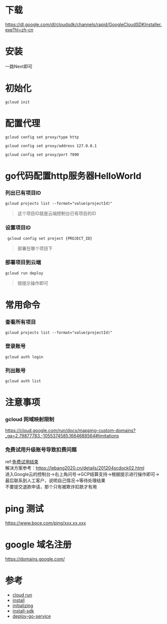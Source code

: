 # 下载
https://dl.google.com/dl/cloudsdk/channels/rapid/GoogleCloudSDKInstaller.exe?hl=zh-cn
# 安装
一路Next即可
# 初始化
```
gcloud init
```
# 配置代理
```
gcloud config set proxy/type http

gcloud config set proxy/address 127.0.0.1

gcloud config set proxy/port 7890
```

# go代码配置http服务器HelloWorld
### 列出已有项目ID
```
gcloud projects list --format="value(projectId)"
```
> 这个项目ID就是云端控制台已有项目的ID
### 设置项目ID
```
 gcloud config set project {PROJECT_ID}
```
> 部署在哪个项目下
### 部署项目到云端
```
gcloud run deploy
```
> 按提示操作即可
# 常用命令
### 查看所有项目
```
gcloud projects list --format="value(projectId)"
```
### 登录账号
```
gcloud auth login
```
### 列出账号
```
gcloud auth list
```
# 注意事项
### gcloud 网域映射限制
https://cloud.google.com/run/docs/mapping-custom-domains?_ga=2.79877783.-1055374585.1664688564#limitations
### 免费试用升级账号导致扣费问题
ref:[免费试用结束](https://cloud.google.com/free/docs/free-cloud-features?hl=zh-CN#end)  
解决方案参考：https://lebang2020.cn/details/201204scdock02.html  
进入Google云的控制台->右上角问号->GCP结算支持->根据提示进行操作即可->最后联系到人工客户，说明自己情况->等待处理结果  
不要提交退款申请，那个只有被欺诈扣款才有用  

# ping 测试
https://www.boce.com/ping/xxx.xx.xxx
# google 域名注册
https://domains.google.com/
# 参考
- [cloud run](https://cloud.google.com/run?hl=zh-cn)
- [install](https://cloud.google.com/sdk/docs/install?hl=zh-cn)
- [initializing](https://cloud.google.com/sdk/docs/initializing?hl=zh-cn)
- [install-sdk](https://cloud.google.com/sdk/docs/install-sdk?hl=zh-cn)
- [deploy-go-service](https://cloud.google.com/run/docs/quickstarts/build-and-deploy/deploy-go-service?hl=zh-cn)
